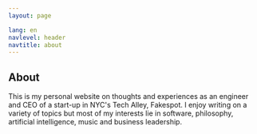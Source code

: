 ```yaml
---
layout: page

lang: en
navlevel: header
navtitle: about
---
```

About
-
This is my personal website on thoughts and experiences as an engineer and CEO of a start-up in NYC's Tech Alley, Fakespot. I enjoy writing on a variety of topics but most of my interests lie in software, philosophy, artificial intelligence, music and business leadership. 
